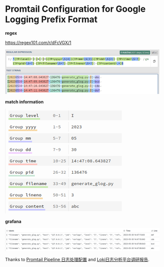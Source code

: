 # Promtail Configuration for Google Logging Prefix Format

**regex** 

https://regex101.com/r/dFcVGX/1

![](assets/regex.png)

**match information**

![](assets/match-information.png)

**grafana**

![](assets/grafana.png)

Thanks to 
[Promtail Pipeline 日志处理配置](https://mp.weixin.qq.com/s?__biz=MzU4MjQ0MTU4Ng==&mid=2247492144&idx=1&sn=a1cc13a6423fe50173856bfc898e8d77&chksm=fdbaed2dcacd643b0d3e5a8ff66053f3872077faf1c2a0624b9ea5db0eca82a6ff75034080fe&cur_album_id=1837018771652149250&scene=190#rd) 
and
[Loki日志分析平台调研报告](https://cookie1loki2search.netlify.app/).
